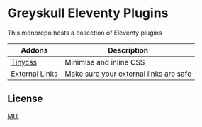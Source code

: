 # Greyskull Eleventy Plugins

This monorepo hosts a collection of Eleventy plugins

| Addons                                                    | Description                            |
| --------------------------------------------------------- | -------------------------------------- |
| [Tinycss](packages/eleventy-plugin-tinycss/)              | Minimise and inline CSS                |
| [External Links](packages/eleventy-plugin-external-links) | Make sure your external links are safe |

## License

[MIT](./LICENSE)
